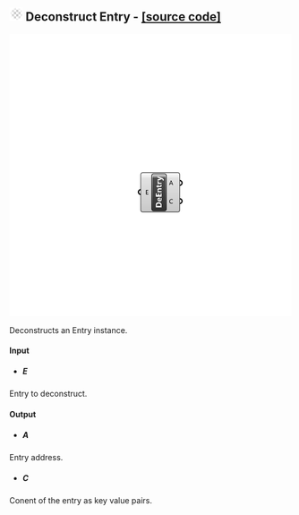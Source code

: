 ## ![](../../Images/Icons/Deconstruct_Entry.png) Deconstruct Entry - [[source code]](https://github.com/Eddy3D-Dev/Eddy3D/tree/dev/Deconstruct%20Entry.cs)

![](../../Images/Components/Deconstruct_Entry.png)

Deconstructs an Entry instance.

#### Input
* ##### E 
Entry to deconstruct.

#### Output
* ##### A
Entry address.
* ##### C
Conent of the entry as key value pairs.